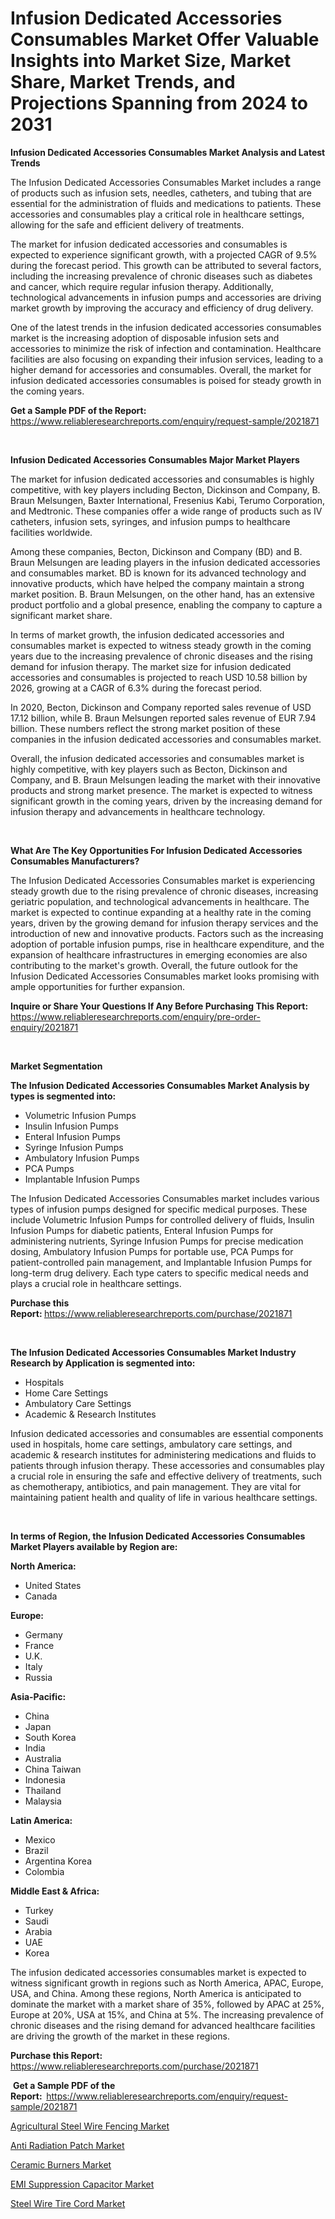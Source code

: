 <p><h1>Infusion Dedicated Accessories Consumables Market Offer Valuable Insights into Market Size, Market Share, Market Trends, and Projections Spanning from 2024 to 2031</h1></p><p><strong>Infusion Dedicated Accessories Consumables Market Analysis and Latest Trends</strong></p>
<p><p>The Infusion Dedicated Accessories Consumables Market includes a range of products such as infusion sets, needles, catheters, and tubing that are essential for the administration of fluids and medications to patients. These accessories and consumables play a critical role in healthcare settings, allowing for the safe and efficient delivery of treatments.</p><p>The market for infusion dedicated accessories and consumables is expected to experience significant growth, with a projected CAGR of 9.5% during the forecast period. This growth can be attributed to several factors, including the increasing prevalence of chronic diseases such as diabetes and cancer, which require regular infusion therapy. Additionally, technological advancements in infusion pumps and accessories are driving market growth by improving the accuracy and efficiency of drug delivery.</p><p>One of the latest trends in the infusion dedicated accessories consumables market is the increasing adoption of disposable infusion sets and accessories to minimize the risk of infection and contamination. Healthcare facilities are also focusing on expanding their infusion services, leading to a higher demand for accessories and consumables. Overall, the market for infusion dedicated accessories consumables is poised for steady growth in the coming years.</p></p>
<p><strong>Get a Sample PDF of the Report:&nbsp;</strong> <a href="https://www.reliableresearchreports.com/enquiry/request-sample/2021871">https://www.reliableresearchreports.com/enquiry/request-sample/2021871</a></p>
<p>&nbsp;</p>
<p><strong>Infusion Dedicated Accessories Consumables Major Market Players</strong></p>
<p><p>The market for infusion dedicated accessories and consumables is highly competitive, with key players including Becton, Dickinson and Company, B. Braun Melsungen, Baxter International, Fresenius Kabi, Terumo Corporation, and Medtronic. These companies offer a wide range of products such as IV catheters, infusion sets, syringes, and infusion pumps to healthcare facilities worldwide.</p><p>Among these companies, Becton, Dickinson and Company (BD) and B. Braun Melsungen are leading players in the infusion dedicated accessories and consumables market. BD is known for its advanced technology and innovative products, which have helped the company maintain a strong market position. B. Braun Melsungen, on the other hand, has an extensive product portfolio and a global presence, enabling the company to capture a significant market share.</p><p>In terms of market growth, the infusion dedicated accessories and consumables market is expected to witness steady growth in the coming years due to the increasing prevalence of chronic diseases and the rising demand for infusion therapy. The market size for infusion dedicated accessories and consumables is projected to reach USD 10.58 billion by 2026, growing at a CAGR of 6.3% during the forecast period.</p><p>In 2020, Becton, Dickinson and Company reported sales revenue of USD 17.12 billion, while B. Braun Melsungen reported sales revenue of EUR 7.94 billion. These numbers reflect the strong market position of these companies in the infusion dedicated accessories and consumables market.</p><p>Overall, the infusion dedicated accessories and consumables market is highly competitive, with key players such as Becton, Dickinson and Company, and B. Braun Melsungen leading the market with their innovative products and strong market presence. The market is expected to witness significant growth in the coming years, driven by the increasing demand for infusion therapy and advancements in healthcare technology.</p></p>
<p>&nbsp;</p>
<p><strong>What Are The Key Opportunities For Infusion Dedicated Accessories Consumables Manufacturers?</strong></p>
<p><p>The Infusion Dedicated Accessories Consumables market is experiencing steady growth due to the rising prevalence of chronic diseases, increasing geriatric population, and technological advancements in healthcare. The market is expected to continue expanding at a healthy rate in the coming years, driven by the growing demand for infusion therapy services and the introduction of new and innovative products. Factors such as the increasing adoption of portable infusion pumps, rise in healthcare expenditure, and the expansion of healthcare infrastructures in emerging economies are also contributing to the market's growth. Overall, the future outlook for the Infusion Dedicated Accessories Consumables market looks promising with ample opportunities for further expansion.</p></p>
<p><strong>Inquire or Share Your Questions If Any Before Purchasing This Report:</strong> <a href="https://www.reliableresearchreports.com/enquiry/pre-order-enquiry/2021871">https://www.reliableresearchreports.com/enquiry/pre-order-enquiry/2021871</a></p>
<p>&nbsp;</p>
<p><strong>Market Segmentation</strong></p>
<p><strong>The Infusion Dedicated Accessories Consumables Market Analysis by types is segmented into:</strong></p>
<p><ul><li>Volumetric Infusion Pumps</li><li>Insulin Infusion Pumps</li><li>Enteral Infusion Pumps</li><li>Syringe Infusion Pumps</li><li>Ambulatory Infusion Pumps</li><li>PCA Pumps</li><li>Implantable Infusion Pumps</li></ul></p>
<p><p>The Infusion Dedicated Accessories Consumables market includes various types of infusion pumps designed for specific medical purposes. These include Volumetric Infusion Pumps for controlled delivery of fluids, Insulin Infusion Pumps for diabetic patients, Enteral Infusion Pumps for administering nutrients, Syringe Infusion Pumps for precise medication dosing, Ambulatory Infusion Pumps for portable use, PCA Pumps for patient-controlled pain management, and Implantable Infusion Pumps for long-term drug delivery. Each type caters to specific medical needs and plays a crucial role in healthcare settings.</p></p>
<p><strong>Purchase this Report:&nbsp;</strong><a href="https://www.reliableresearchreports.com/purchase/2021871">https://www.reliableresearchreports.com/purchase/2021871</a></p>
<p>&nbsp;</p>
<p><strong>The Infusion Dedicated Accessories Consumables Market Industry Research by Application is segmented into:</strong></p>
<p><ul><li>Hospitals</li><li>Home Care Settings</li><li>Ambulatory Care Settings</li><li>Academic & Research Institutes</li></ul></p>
<p><p>Infusion dedicated accessories and consumables are essential components used in hospitals, home care settings, ambulatory care settings, and academic & research institutes for administering medications and fluids to patients through infusion therapy. These accessories and consumables play a crucial role in ensuring the safe and effective delivery of treatments, such as chemotherapy, antibiotics, and pain management. They are vital for maintaining patient health and quality of life in various healthcare settings.</p></p>
<p>&nbsp;</p>
<p><strong>In terms of Region, the Infusion Dedicated Accessories Consumables Market Players available by Region are:</strong></p>
<p>
    <p> <strong> North America: </strong>
        <ul>
            <li>United States</li>
            <li>Canada</li>
        </ul>
        </p> 
    <p> <strong> Europe: </strong>
        <ul>
            <li>Germany</li>
            <li>France</li>
            <li>U.K.</li>
            <li>Italy</li>
            <li>Russia</li>
        </ul>
        </p> 
    <p> <strong> Asia-Pacific: </strong>
        <ul>
            <li>China</li>
            <li>Japan</li>
            <li>South Korea</li>
            <li>India</li>
            <li>Australia</li>
            <li>China Taiwan</li>
            <li>Indonesia</li>
            <li>Thailand</li>
            <li>Malaysia</li>
        </ul>
        </p> 
    <p> <strong> Latin America: </strong>
        <ul>
            <li>Mexico</li>
            <li>Brazil</li>
            <li>Argentina Korea</li>
            <li>Colombia</li>
        </ul>
        </p> 
    <p> <strong> Middle East & Africa: </strong>
        <ul>
            <li>Turkey</li>
            <li>Saudi</li>
            <li>Arabia</li>
            <li>UAE</li>
            <li>Korea</li>
        </ul>
    </p>
    </p>
<p><p>The infusion dedicated accessories consumables market is expected to witness significant growth in regions such as North America, APAC, Europe, USA, and China. Among these regions, North America is anticipated to dominate the market with a market share of 35%, followed by APAC at 25%, Europe at 20%, USA at 15%, and China at 5%. The increasing prevalence of chronic diseases and the rising demand for advanced healthcare facilities are driving the growth of the market in these regions.</p></p>
<p><strong>Purchase this Report: </strong><a href="https://www.reliableresearchreports.com/purchase/2021871">https://www.reliableresearchreports.com/purchase/2021871</a></p>
<p>&nbsp;<strong>Get a Sample PDF of the Report:&nbsp;&nbsp;</strong><a href="https://www.reliableresearchreports.com/enquiry/request-sample/2021871">https://www.reliableresearchreports.com/enquiry/request-sample/2021871</a></p>
<p><strong></strong></p>
<p><p><a href="https://spotless-saver-8fd.notion.site/Agricultural-Steel-Wire-Fencing-Market-Share-Market-New-Trends-Analysis-Report-By-Type-By-Applica-8cd0958c6169493393a0b38e5e842030">Agricultural Steel Wire Fencing Market</a></p><p><a href="https://view.publitas.com/reportprime-1/anti-radiation-patch-market-challenges-opportunities-and-growth-drivers-and-major-market-players-forecasted-for-period-from-2024-2031/">Anti Radiation Patch Market</a></p><p><a href="https://cautious-neon-760.notion.site/Global-Ceramic-Burners-Market-by-Types-Applications-and-Major-Players-with-Regional-Growth-Rate-A-5eaa42aad13142d0a3a0e6c7a9cff8c7">Ceramic Burners Market</a></p><p><a href="https://view.publitas.com/reportprime-1/decoding-the-emi-suppression-capacitor-market-a-deep-dive-into-the-latest-market-trends-market-segmentation-and-competitive-analysis/">EMI Suppression Capacitor Market</a></p><p><a href="https://frill-swim-3cd.notion.site/Global-Steel-Wire-Tire-Cord-Market-Size-and-Market-Trends-Insights-and-Projections-from-2024-to-203-b45ddb6c8cb84616b9d1d03402830041">Steel Wire Tire Cord Market</a></p></p>